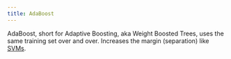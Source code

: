 ```yaml
---
title: AdaBoost
---
```

AdaBoost, short for Adaptive Boosting, aka Weight Boosted Trees, uses the same training set over and over. Increases the margin (separation) like [SVMs][1].

[1]: /terms/support-vector-machine/
